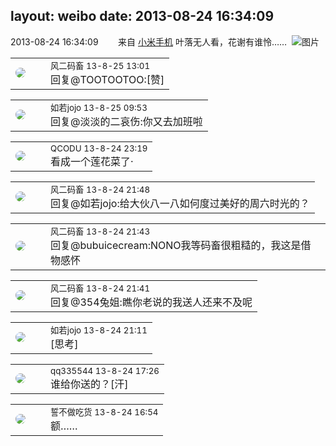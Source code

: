 layout: weibo
date: 2013-08-24 16:34:09
---
<meta name="referrer" content="no-referrer" />

2013-08-24 16:34:09  &nbsp;&nbsp;&nbsp;&nbsp;&nbsp;&nbsp; 来自 <a href="http://app.weibo.com/t/feed/22zMnn" rel="nofollow">小米手机</a>
叶落无人看，花谢有谁怜…… ​​​
![图片](https://ww4.sinaimg.cn/large/6d2a6003jw1e7xu1mc8olj218g0p0djk.jpg)

<table style="width: 100%;">
  <tr>
    <td style="width: 40px;"><img style="border-radius:50%" src="https://tva3.sinaimg.cn/crop.0.0.639.639.50/6d2a6003jw8f3idy69w2gj20hs0hrt9g.jpg?KID=imgbed,tva&Expires=1624465190&ssig=4O47Aafj1Q"></td>
    <td colspan="2"><small>风二码畜 13-8-25 13:01</small><br/>回复@TOOTOOTOO:[赞]</td>
  </tr>
</table>

<table style="width: 100%;">
  <tr>
    <td style="width: 40px;"><img style="border-radius:50%" src="https://tva2.sinaimg.cn/crop.0.0.180.180.50/6c91b153jw1e8qgp5bmzyj2050050aa8.jpg?KID=imgbed,tva&Expires=1624465190&ssig=xhHpZlzidF"></td>
    <td colspan="2"><small>如若jojo 13-8-25 09:53</small><br/>回复@淡淡的二哀伤:你又去加班啦</td>
  </tr>
</table>

<table style="width: 100%;">
  <tr>
    <td style="width: 40px;"><img style="border-radius:50%" src="https://tvax1.sinaimg.cn/crop.0.0.512.512.50/6b69631dly8g0l3egwcbcj20e80e8dfu.jpg?KID=imgbed,tva&Expires=1624465190&ssig=0HLHjmpZm7"></td>
    <td colspan="2"><small>QCODU 13-8-24 23:19</small><br/>看成一个莲花菜了·</td>
  </tr>
</table>

<table style="width: 100%;">
  <tr>
    <td style="width: 40px;"><img style="border-radius:50%" src="https://tva3.sinaimg.cn/crop.0.0.639.639.50/6d2a6003jw8f3idy69w2gj20hs0hrt9g.jpg?KID=imgbed,tva&Expires=1624465190&ssig=4O47Aafj1Q"></td>
    <td colspan="2"><small>风二码畜 13-8-24 21:48</small><br/>回复@如若jojo:给大伙八一八如何度过美好的周六时光的？</td>
  </tr>
</table>

<table style="width: 100%;">
  <tr>
    <td style="width: 40px;"><img style="border-radius:50%" src="https://tva3.sinaimg.cn/crop.0.0.639.639.50/6d2a6003jw8f3idy69w2gj20hs0hrt9g.jpg?KID=imgbed,tva&Expires=1624465190&ssig=4O47Aafj1Q"></td>
    <td colspan="2"><small>风二码畜 13-8-24 21:43</small><br/>回复@bubuicecream:NONO我等码畜很粗糙的，我这是借物感怀</td>
  </tr>
</table>

<table style="width: 100%;">
  <tr>
    <td style="width: 40px;"><img style="border-radius:50%" src="https://tva3.sinaimg.cn/crop.0.0.639.639.50/6d2a6003jw8f3idy69w2gj20hs0hrt9g.jpg?KID=imgbed,tva&Expires=1624465190&ssig=4O47Aafj1Q"></td>
    <td colspan="2"><small>风二码畜 13-8-24 21:41</small><br/>回复@354兔姐:瞧你老说的我送人还来不及呢</td>
  </tr>
</table>

<table style="width: 100%;">
  <tr>
    <td style="width: 40px;"><img style="border-radius:50%" src="https://tva2.sinaimg.cn/crop.0.0.180.180.50/6c91b153jw1e8qgp5bmzyj2050050aa8.jpg?KID=imgbed,tva&Expires=1624465190&ssig=xhHpZlzidF"></td>
    <td colspan="2"><small>如若jojo 13-8-24 21:11</small><br/>[思考]</td>
  </tr>
</table>

<table style="width: 100%;">
  <tr>
    <td style="width: 40px;"><img style="border-radius:50%" src="https://tva4.sinaimg.cn/crop.0.0.180.180.50/7d25944djw1e8qgp5bmzyj2050050aa8.jpg?KID=imgbed,tva&Expires=1624465190&ssig=b1p%2FF42ZSl"></td>
    <td colspan="2"><small>qq335544 13-8-24 17:26</small><br/>谁给你送的？[汗]</td>
  </tr>
</table>

<table style="width: 100%;">
  <tr>
    <td style="width: 40px;"><img style="border-radius:50%" src="https://tva1.sinaimg.cn/crop.0.0.640.640.50/86f7338fjw8edkav0whx0j20hs0hswfv.jpg?KID=imgbed,tva&Expires=1624465190&ssig=7X%2Fbsy53aP"></td>
    <td colspan="2"><small>誓不做吃货 13-8-24 16:54</small><br/>额……</td>
  </tr>
</table>
